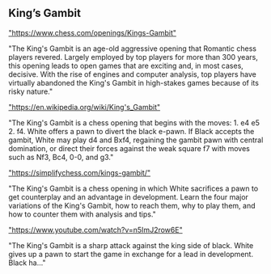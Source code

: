 <h2>King’s Gambit</h2>
<p><a href="https://www.chess.com/openings/Kings-Gambit">"https://www.chess.com/openings/Kings-Gambit"</a></p>

<p>"The King's Gambit is an age-old aggressive opening that Romantic chess players revered. Largely employed by top players for more than 300 years, this opening leads to open games that are exciting and, in most cases, decisive. With the rise of engines and computer analysis, top players have virtually abandoned the King's Gambit in high-stakes games because of its risky nature." </p>

<p><a href="https://en.wikipedia.org/wiki/King's_Gambit">"https://en.wikipedia.org/wiki/King's_Gambit"</a></p>

<p>"The King's Gambit is a chess opening that begins with the moves: 1. e4 e5 2. f4. White offers a pawn to divert the black e-pawn. If Black accepts the gambit, White may play d4 and Bxf4, regaining the gambit pawn with central domination, or direct their forces against the weak square f7 with moves such as Nf3, Bc4, 0-0, and g3." </p>

<p><a href="https://simplifychess.com/kings-gambit/">"https://simplifychess.com/kings-gambit/"</a></p>

<p>"The King's Gambit is a chess opening in which White sacrifices a pawn to get counterplay and an advantage in development. Learn the four major variations of the King's Gambit, how to reach them, why to play them, and how to counter them with analysis and tips." </p>

<p><a href="https://www.youtube.com/watch?v=n5ImJ2row6E">"https://www.youtube.com/watch?v=n5ImJ2row6E"</a></p>

<p>"The King's Gambit is a sharp attack against the king side of black. White gives up a pawn to start the game in exchange for a lead in development. Black ha..." </p>

